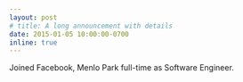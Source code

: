```yaml
---
layout: post
# title: A long announcement with details
date: 2015-01-05 10:00:00-0700
inline: true
---
```


Joined Facebook, Menlo Park full-time as Software Engineer.

<!-- Announcements and news can be much longer than just quick inline posts. In fact, they can have all the features available for the standard blog posts. See below.

***

Chambray asymmetrical paleo salvia, sartorial umami four loko master cleanse drinking vinegar brunch. <a href="https://www.pinterest.com">Pinterest</a> DIY authentic Schlitz, hoodie Intelligentsia butcher trust fund brunch shabby chic Kickstarter forage flexitarian. Direct trade <a href="https://en.wikipedia.org/wiki/Cold-pressed_juice">cold-pressed</a> meggings stumptown plaid, pop-up taxidermy. Hoodie XOXO fingerstache scenester Echo Park.

#### Hipster list
<ul>
    <li>brunch</li>
    <li>fixie</li>
    <li>raybans</li>
    <li>messenger bag</li>
</ul>

Hoodie Thundercats retro, tote bag 8-bit Godard craft beer gastropub. Truffaut Tumblr taxidermy, raw denim Kickstarter sartorial dreamcatcher.

***

Pug heirloom High Life vinyl swag, single-origin coffee four dollar toast taxidermy reprehenderit fap distillery master cleanse locavore. Est anim sapiente leggings Brooklyn ea.

> We do not grow absolutely, chronologically. We grow sometimes in one dimension, and not in another, unevenly. We grow partially.
> —Anais Nin

Fap aliqua qui, scenester pug Echo Park polaroid irony shabby chic ex cardigan church-key Odd Future accusamus. -->
